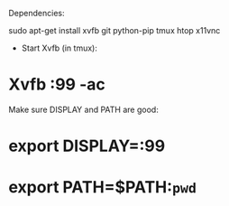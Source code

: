 Dependencies:

sudo apt-get install xvfb git python-pip tmux htop x11vnc


- Start Xvfb (in tmux):
# Xvfb :99 -ac

Make sure DISPLAY and PATH are good:
# export DISPLAY=:99
# export PATH=$PATH:`pwd`